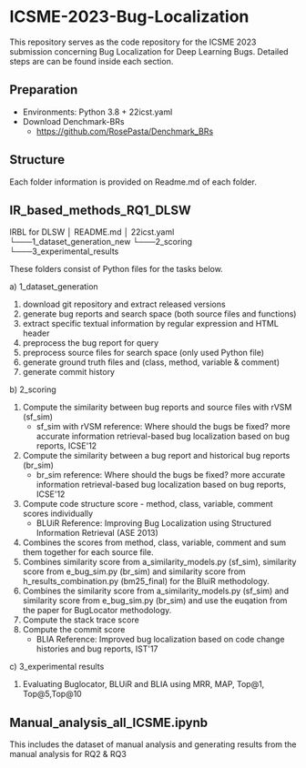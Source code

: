 # ICSME-2023-Bug-Localization
This repository serves as the code repository for the ICSME 2023 submission concerning Bug Localization for Deep Learning Bugs. Detailed steps are can be found inside each section.

## Preparation
- Environments: Python 3.8 + 22icst.yaml
- Download Denchmark-BRs
    - https://github.com/RosePasta/Denchmark_BRs
## Structure
Each folder information is provided on Readme.md of each folder.


## IR_based_methods_RQ1_DLSW

IRBL for DLSW
│   README.md
│   22icst.yaml
└───1_dataset_generation_new
└───2_scoring
└───3_experimental_results

These folders consist of Python files for the tasks below.

a) 1_dataset_generation

1) download git repository and extract released versions
2) generate bug reports and search space (both source files and functions)
3) extract specific textual information by regular expression and HTML header
4) preprocess the bug report for query
5) preprocess source files for search space (only used Python file) 
6) generate ground truth files and (class, method, variable & comment)
7) generate commit history

b) 2_scoring

1) Compute the similarity between bug reports and source files with rVSM (sf_sim)
    - sf_sim with rVSM reference: Where should the bugs be fixed? more accurate information retrieval-based bug localization based on bug reports, ICSE'12
2) Compute the similarity between a bug report and historical bug reports (br_sim)
    - br_sim reference: Where should the bugs be fixed? more accurate information retrieval-based bug localization based on bug reports, ICSE'12
3) Compute code structure score - method, class, variable, comment scores individually 
    - BLUiR Reference: Improving Bug Localization using Structured Information Retrieval (ASE 2013)
4) Combines the scores from method, class, variable, comment and sum them together for each source file.
5) Combines similarity score from a_similarity_models.py (sf_sim), similarity score from e_bug_sim.py (br_sim) and similarity score from h_results_combination.py (bm25_final) for the BluiR methodology.
6) Combines the similarity score from a_similarity_models.py (sf_sim) and similarity score from e_bug_sim.py (br_sim) and use the euqation from the paper for BugLocator methodology.
7) Compute the stack trace score
8) Compute the commit score 
   - BLIA Reference: Improved bug localization based on code change histories and bug reports, IST'17

c) 3_experimental results

1) Evaluating Buglocator, BLUiR and BLIA using MRR, MAP, Top@1, Top@5,Top@10

## Manual_analysis_all_ICSME.ipynb 

This includes the dataset of manual analysis and generating results from the manual analysis for RQ2 & RQ3 

